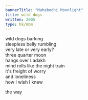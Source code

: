 ```yaml
---
bannerTitle: "Mahabodhi Moonlight" 
title: wild dogs
written: 2005
type: hk/mbm
---
```


wild dogs barking  
sleepless belly rumbling  
very late or very early?  
three quarter moon  
hangs over Ladakh  
mind rolls like the night train  
it's freight of worry  
and loneliness  
how I wish I knew
 
the way
